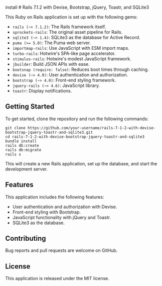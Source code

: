 install # Rails 7.1.2 with Devise, Bootstrap, jQuery, Toastr, and SQLite3

This Ruby on Rails application is set up with the following gems:

- `rails (~> 7.1.2)`: The Rails framework itself.
- `sprockets-rails`: The original asset pipeline for Rails.
- `sqlite3 (~> 1.4)`: SQLite3 as the database for Active Record.
- `puma (>= 5.0)`: The Puma web server.
- `importmap-rails`: Use JavaScript with ESM import maps.
- `turbo-rails`: Hotwire's SPA-like page accelerator.
- `stimulus-rails`: Hotwire's modest JavaScript framework.
- `jbuilder`: Build JSON APIs with ease.
- `bootsnap (require: false)`: Reduces boot times through caching.
- `devise (~> 4.9)`: User authentication and authorization.
- `bootstrap (~> 4.0)`: Front-end styling framework.
- `jquery-rails (~> 4.6)`: JavaScript library.
- `toastr`: Display notifications.

## Getting Started

To get started, clone the repository and run the following commands:

```
git clone https://github.com/your-username/rails-7-1-2-with-devise-bootstrap-jquery-toastr-and-sqlite3.git
cd rails-7-1-2-with-devise-bootstrap-jquery-toastr-and-sqlite3
bundle install
rails db:create
rails db:migrate
rails s
```

This will create a new Rails application, set up the database, and start the development server.

## Features

This application includes the following features:

- User authentication and authorization with Devise.
- Front-end styling with Bootstrap.
- JavaScript functionality with jQuery and Toastr.
- SQLite3 as the database.

## Contributing

Bug reports and pull requests are welcome on GitHub.

## License

This application is released under the MIT license.